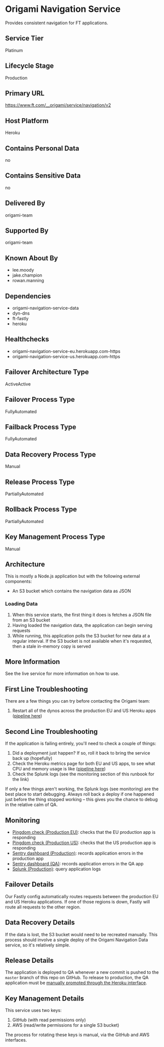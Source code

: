 # Origami Navigation Service

Provides consistent navigation for FT applications.

## Service Tier

Platinum

## Lifecycle Stage

Production

## Primary URL

https://www.ft.com/__origami/service/navigation/v2

## Host Platform

Heroku

## Contains Personal Data

no

## Contains Sensitive Data

no

## Delivered By

origami-team

## Supported By

origami-team

## Known About By

* lee.moody
* jake.champion
* rowan.manning

## Dependencies

* origami-navigation-service-data
* dyn-dns
* ft-fastly
* heroku

## Healthchecks

* origami-navigation-service-eu.herokuapp.com-https
* origami-navigation-service-us.herokuapp.com-https

## Failover Architecture Type

ActiveActive

## Failover Process Type

FullyAutomated

## Failback Process Type

FullyAutomated

## Data Recovery Process Type

Manual

## Release Process Type

PartiallyAutomated

## Rollback Process Type

PartiallyAutomated

## Key Management Process Type

Manual

## Architecture

This is mostly a Node.js application but with the following external components:

  - An S3 bucket which contains the navigation data as JSON

### Loading Data

1. When this service starts, the first thing it does is fetches a JSON file from an S3 bucket
2. Having loaded the navigation data, the application can begin serving requests
3. While running, this application polls the S3 bucket for new data at a regular interval. If the S3 bucket is not available when it's requested, then a stale in-memory copy is served



## More Information

See the live service for more information on how to use.

## First Line Troubleshooting

There are a few things you can try before contacting the Origami team:

1. Restart all of the dynos across the production EU and US Heroku apps ([pipeline here](https://dashboard.heroku.com/pipelines/17603799-00d6-4e45-af5c-c21fb88321aa))

## Second Line Troubleshooting

If the application is failing entirely, you'll need to check a couple of things:

1. Did a deployment just happen? If so, roll it back to bring the service back up (hopefully)
2. Check the Heroku metrics page for both EU and US apps, to see what CPU and memory usage is like ([pipeline here](https://dashboard.heroku.com/pipelines/17603799-00d6-4e45-af5c-c21fb88321aa))
2. Check the Splunk logs (see the monitoring section of this runbook for the link)

If only a few things aren't working, the Splunk logs (see monitoring) are the best place to start debugging. Always roll back a deploy if one happened just before the thing stopped working – this gives you the chance to debug in the relative calm of QA.

## Monitoring

* [Pingdom check (Production EU)][pingdom-eu]: checks that the EU production app is responding
* [Pingdom check (Production US)][pingdom-us]: checks that the US production app is responding
* [Sentry dashboard (Production)][sentry-production]: records application errors in the production app
* [Sentry dashboard (QA)][sentry-qa]: records application errors in the QA app
* [Splunk (Production)][splunk]: query application logs

[pingdom-eu]: https://my.pingdom.com/newchecks/checks#check=2287222
[pingdom-us]: https://my.pingdom.com/newchecks/checks#check=2287223
[sentry-production]: https://sentry.io/nextftcom/origami-navigation-service-pro/
[sentry-qa]: https://sentry.io/nextftcom/origami-navigation-service-qa/
[splunk]: https://financialtimes.splunkcloud.com/en-US/app/search/search?q=search%20index%3Dheroku%20source%3D%2Fvar%2Flog%2Fapps%2Fheroku%2Forigami-navigation-service-*

## Failover Details

Our Fastly config automatically routes requests between the production EU and US Heroku applications. If one of those regions is down, Fastly will route all requests to the other region.

## Data Recovery Details

If the data is lost, the S3 bucket would need to be recreated manually. This process should involve a single deploy of the Origami Navigation Data service, so it's relatively simple.

## Release Details

The application is deployed to QA whenever a new commit is pushed to the `master` branch of this repo on GitHub. To release to production, the QA application must be [manually promoted through the Heroku interface](https://dashboard.heroku.com/pipelines/17603799-00d6-4e45-af5c-c21fb88321aa).

## Key Management Details

This service uses two keys:

1. GitHub (with read permissions only)
2. AWS (read/write permissions for a single S3 bucket)

The process for rotating these keys is manual, via the GitHub and AWS interfaces.
